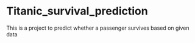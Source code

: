 # Titanic_survival_prediction
This is a project to predict whether a passenger survives based on given data
